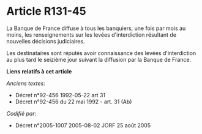 # Article R131-45

La Banque de France diffuse à tous les banquiers, une fois par mois au moins, les renseignements sur les levées
d'interdiction résultant de nouvelles décisions judiciaires.

Les destinataires sont réputés avoir connaissance des levées d'interdiction au plus tard le seizième jour suivant la
diffusion par la Banque de France.

**Liens relatifs à cet article**

_Anciens textes_:

  - Décret n°92-456 1992-05-22 art 31
  - Décret n°92-456 du 22 mai 1992 - art. 31 (Ab)

_Codifié par_:

  - Décret n°2005-1007 2005-08-02 JORF 25 août 2005
